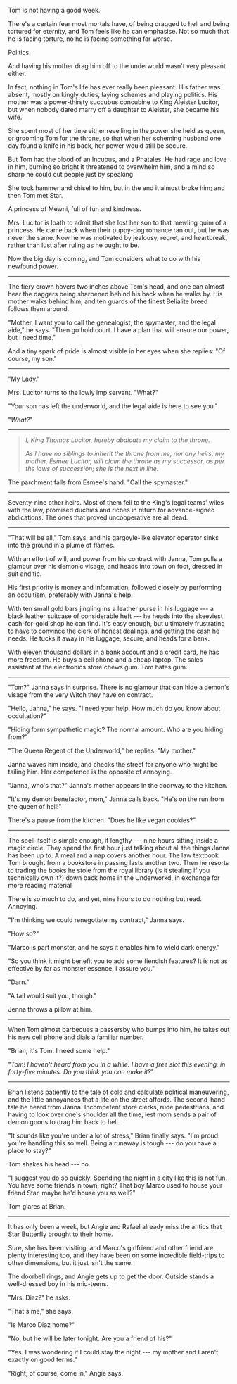Tom is not having a good week.

There's a certain fear most mortals have, of being dragged to hell and being tortured
for eternity, and Tom feels like he can emphasise. Not so much that he is facing torture,
no he is facing something far worse.

Politics.

And having his mother drag him off to the underworld wasn't very pleasant either.

In fact, nothing in Tom's life has ever really been pleasant. His father was absent, mostly
on kingly duties, laying schemes and playing politics. His mother was a power-thirsty succubus
concubine to King Aleister Lucitor, but when nobody dared marry off a daughter to Aleister,
she became his wife.

She spent most of her time either revelling in the power she held as queen, or grooming Tom
for the throne, so that when her scheming husband one day found a knife in his back, her power
would still be secure.

But Tom had the blood of an Incubus, and a Phatales. He had rage and love in him, burning so
bright it threatened to overwhelm him, and a mind so sharp he could cut people just by speaking.

She took hammer and chisel to him, but in the end it almost broke him; and then Tom met Star.

A princess of Mewni, full of fun and kindness.

Mrs. Lucitor is loath to admit that she lost her son to that mewling quim of a princess.
He came back when their puppy-dog romance ran out, but he was never the same. Now he was motivated
by jealousy, regret, and heartbreak, rather than lust after ruling as he ought to be.

Now the big day is coming, and Tom considers what to do with his newfound power.

----

The fiery crown hovers two inches above Tom's head, and one can almost hear the daggers being
sharpened behind his back when he walks by. His mother walks behind him, and ten guards of the
finest Belialite breed follows them around.

"Mother, I want you to call the genealogist, the spymaster, and the legal aide," he says. "Then go
hold court. I have a plan that will ensure our power, but I need time."

And a tiny spark of pride is almost visible in her eyes when she replies: "Of course, my son."

----

"My Lady."

Mrs. Lucitor turns to the lowly imp servant. "What?"

"Your son has left the underworld, and the legal aide is here to see you."

"_What?_"

----

> _I, King Thomas Lucitor, hereby abdicate my claim to
> the throne._
>
> _As I have no siblings to inherit the throne from me, nor any heirs,
> my mother, Esmee Lucitor, will claim the throne as my successor,
> as per the laws of succession; she is the next in line._

The parchment falls from Esmee's hand. "Call the spymaster."

----

Seventy-nine other heirs. Most of them fell to the King's legal teams' wiles with the law, promised duchies and
riches in return for advance-signed abdications. The ones that proved uncooperative are all dead.

----

"That will be all," Tom says, and his gargoyle-like elevator operator sinks into the ground in
a plume of flames.

With an effort of will, and power from his contract with Janna, Tom pulls a glamour over his demonic
visage, and heads into town on foot, dressed in suit and tie.

His first priority is money and information, followed closely by
performing an occultism; preferably with Janna's help.

With ten small gold bars jingling ins a leather purse in his luggage
--- a black leather suitcase of considerable heft ---
he heads into the skeeviest
cash-for-gold shop he can find. It's easy enough, but ultimately frustrating to have
to convince the clerk of honest dealings, and getting the cash he needs.
He tucks it away in his luggage, secure, and heads for a bank.

With eleven thousand dollars in a bank account and a credit card, he has more freedom. He buys
a cell phone and a cheap laptop. The sales assistant at the electronics store chews gum. Tom
hates gum.

----

"Tom?" Janna says in surprise. There is no glamour that can hide a demon's visage from
the very Witch they have on contract.

"Hello, Janna," he says. "I need your help. How much do you know about occultation?"

"Hiding form sympathetic magic? The normal amount. Who are you hiding from?"

"The Queen Regent of the Underworld," he replies. "My mother."

Janna waves him inside, and checks the street for anyone who might be tailing him.
Her competence is the opposite of annoying.

"Janna, who's that?" Janna's mother appears in the doorway to the kitchen.

"It's my demon benefactor, mom," Janna calls back. "He's on the run from
the queen of hell!"

There's a pause from the kitchen. "Does he like vegan cookies?"

----

The spell itself is simple enough, if lengthy --- nine hours sitting inside
a magic circle. They spend the first hour just talking about all the things Janna
has been up to. A meal and a nap covers another hour. The law textbook Tom 
brought from a bookstore in passing lasts another two. Then he resorts to trading
the books he stole from the royal library (is it stealing if you technically own
it?) down back home in the Underworkd, in exchange for more reading material

There is so much to do, and yet, nine hours to do nothing but read. Annoying.

"I'm thinking we could renegotiate my contract," Janna says.

"How so?"

"Marco is part monster, and he says it enables him to wield dark energy."

"So you think it might benefit you to add some fiendish features? It is not
as effective by far as monster essence, I assure you."

"Darn."

"A tail would suit you, though."

Jenna throws a pillow at him.

----

When Tom almost barbecues a passersby who bumps into him, he takes out his
new cell phone and dials a familiar number.

"Brian, it's Tom. I need some help."

"_Tom! I haven't heard from you in a while. I have a free slot this evening,
in forty-five minutes. Do you think you can make it?_"

----

Brian listens patiently to the tale of cold and calculate political maneuvering,
and the little annoyances that a life on the street affords. The second-hand tale
he heard from Janna.  Incompetent store clerks, rude pedestrians,
and having to look over one's shoulder all the time,
lest mom sends a pair of demon goons to drag him back to hell.

"It sounds like you're under a lot of stress," Brian finally says. "I'm proud
you're handling this so well. Being a runaway is tough --- do you have a place to
stay?"

Tom shakes his head --- no.

"I suggest you do so quickly. Spending the night in a city like this is not fun. You
have some friends in town, right? That boy Marco used to house your friend Star, maybe
he'd house you as well?"

Tom glares at Brian.

----

It has only been a week, but Angie and Rafael already miss the antics that Star Butterfly brought
to their home.

Sure, she has been visiting, and Marco's girlfriend and other friend are plenty interesting too,
and they have been on some incredible field-trips to other dimensions, but it just isn't the same.

The doorbell rings, and Angie gets up to get the door. Outside stands a well-dressed boy in his
mid-teens.

"Mrs. Diaz?" he asks.

"That's me," she says.

"Is Marco Diaz home?"

"No, but he will be later tonight. Are you a friend of his?"

"Yes. I was wondering if I could stay the night --- my mother and I aren't exactly on good terms."

"Right, of course, come in," Angie says.

